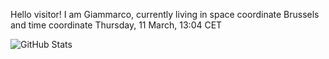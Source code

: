 Hello visitor! I am Giammarco, currently living in space coordinate Brussels and time coordinate Thursday, 11 March, 13:04 CET

![GitHub Stats](https://github-readme-stats.vercel.app/api?username=grcasanova)
